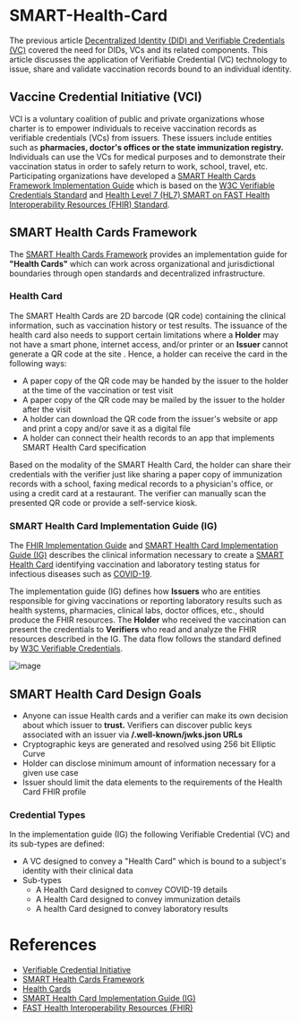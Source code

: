 # SMART-Health-Card

The previous article [Decentralized Identity (DID) and Verifiable Credentials (VC)](https://github.com/gurub109/Decentralized-Identity-and-Verifiable-Credentials) covered the need for DIDs, VCs and its related components. This article discusses the application of Verifiable Credential (VC) technology to issue, share and validate vaccination records bound to an individual identity.

## Vaccine Credential Initiative (VCI)

VCI is a voluntary coalition of public and private organizations whose charter is to empower individuals to receive vaccination records as verifiable credentials (VCs) from issuers. These issuers include entities such as **pharmacies, doctor's offices or the state immunization registry.** Individuals can use the VCs for medical purposes and to demonstrate their vaccination status in order to safely return to work, school, travel, etc. Participating organizations have developed a [SMART Health Cards Framework Implementation Guide](https://github.com/smart-on-fhir/health-cards) which is based on the [W3C Verifiable Credentials Standard](https://www.w3.org/TR/vc-data-model/) and [Health Level 7 (HL7) SMART on FAST Health Interoperability Resources (FHIR) Standard](https://docs.smarthealthit.org/).

## SMART Health Cards Framework

The [SMART Health Cards Framework](https://spec.smarthealth.cards/) provides an implementation guide for **"Health Cards"** which can work across organizational and jurisdictional boundaries through open standards and decentralized infrastructure.

### Health Card

The SMART Health Cards are 2D barcode (QR code) containing the clinical information, such as vaccination history or test results. The issuance of the health card also needs to support certain limitations where a **Holder** may not have a smart phone, internet access, and/or printer or an **Issuer** cannot generate a QR code at the site . Hence, a holder can receive the card in the following ways:

* A paper copy of the QR code may be handed by the issuer to the holder at the time of the vaccination or test visit
* A paper copy of the QR code may be mailed by the issuer to the holder after the visit
* A holder can download the QR code from the issuer's website or app and print a copy and/or save it as a digital file
* A holder can connect their health records to an app that implements SMART Health Card specification

Based on the modality of the SMART Health Card, the holder can share their credentials with the verifier just like sharing a paper copy of immunization records with a school, faxing medical records to a physician's office, or using a credit card at a restaurant. The verifier can manually scan the presented QR code or provide a self-service kiosk. 

### SMART Health Card Implementation Guide (IG)

The [FHIR Implementation Guide](https://www.hl7.org/fhir/implementationguide.html) and [SMART Health Card Implementation Guide (IG)](https://github.com/smart-on-fhir/health-cards) describes the clinical information necessary to create a [SMART Health Card](https://healthwallet.cards/) identifying vaccination and laboratory testing status for infectious diseases such as [COVID-19](https://www.cdc.gov/coronavirus/2019-ncov/index.html).

The implementation guide (IG) defines how **Issuers** who are entities responsible for giving vaccinations or reporting laboratory results such as health systems, pharmacies, clinical labs, doctor offices, etc., should produce the FHIR resources. The **Holder** who received the vaccination can present the credentials to **Verifiers** who read and analyze the FHIR resources described in the IG. The data flow follows the standard defined by [W3C Verifiable Credentials](https://www.w3.org/TR/vc-data-model/).

![image](https://user-images.githubusercontent.com/26188338/124400768-2cf67100-dce2-11eb-824b-c58c9c3465dc.png)


## SMART Health Card Design Goals

* Anyone can issue Health cards and a verifier can make its own decision about which issuer to **trust.** Verifiers can discover public keys associated with an issuer via **/.well-known/jwks.json URLs**
* Cryptographic keys are generated and resolved using 256 bit Elliptic Curve
* Holder can disclose minimum amount of information necessary for a given use case 
* Issuer should limit the data elements to the requirements of the Health Card FHIR profile

### Credential Types

In the implementation guide (IG) the following Verifiable Credential (VC) and its sub-types are defined:

* A VC designed to convey a "Health Card" which is bound to a subject's identity with their clinical data
* Sub-types
  * A Health Card designed to convey COVID-19 details
  * A Health Card designed to convey immunization details
  * A health Card designed to convey laboratory results

# References

* [Verifiable Credential Initiative](https://vci.org/)
* [SMART Health Cards Framework](https://spec.smarthealth.cards/)
* [Health Cards](https://smarthealth.cards/)
* [SMART Health Card Implementation Guide (IG)](https://github.com/smart-on-fhir/health-cards)
* [FAST Health Interoperability Resources (FHIR)](https://hl7.org/fhir/)



 




